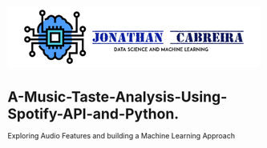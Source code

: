 ![](images/CabreiraLogo.png)

# A-Music-Taste-Analysis-Using-Spotify-API-and-Python.
Exploring Audio Features and building a Machine Learning Approach
